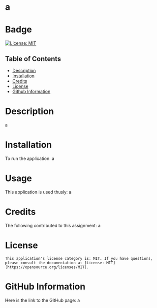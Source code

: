 # a

 # Badge
 [![License: MIT](https://img.shields.io/badge/License-MIT-yellow.svg)](https://opensource.org/licenses/MIT)


  ## Table of Contents
  - [Description](#description)
  - [Installation](#description)
  - [Credits](#credits)
  - [License](#license)
  - [Github Information](#github)


# Description

a


# Installation

To run the application: a


# Usage

This application is used thusly: a


# Credits

The following contributed to this assignment: a


# License 
    This application's license category is: MIT. If you have questions, please consult the documentation at [License: MIT](https://opensource.org/licenses/MIT).


# GitHub Information

Here is the link to the GitHub page: a

#